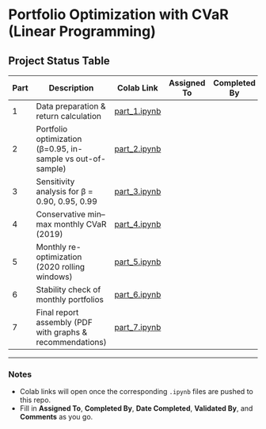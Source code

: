 # Portfolio Optimization with CVaR (Linear Programming)

## Project Status Table

| Part | Description | Colab Link | Assigned To | Completed By | Date Completed | Validated By | Comments |
|------|-------------|------------|-------------|--------------|----------------|--------------|----------|
| 1 | Data preparation & return calculation | [part_1.ipynb](https://colab.research.google.com/github/optimization_1/part_1.ipynb) | | | | | |
| 2 | Portfolio optimization (β=0.95, in-sample vs out-of-sample) | [part_2.ipynb](https://colab.research.google.com/github/optimization_1/part_2.ipynb) | | | | | |
| 3 | Sensitivity analysis for β = 0.90, 0.95, 0.99 | [part_3.ipynb](https://colab.research.google.com/github/optimization_1/part_3.ipynb) | | | | | |
| 4 | Conservative min–max monthly CVaR (2019) | [part_4.ipynb](https://colab.research.google.com/github/optimization_1/part_4.ipynb) | | | | | |
| 5 | Monthly re-optimization (2020 rolling windows) | [part_5.ipynb](https://colab.research.google.com/github/optimization_1/part_5.ipynb) | | | | | |
| 6 | Stability check of monthly portfolios | [part_6.ipynb](https://colab.research.google.com/github/optimization_1/part_6.ipynb) | | | | | |
| 7 | Final report assembly (PDF with graphs & recommendations) | [part_7.ipynb](https://colab.research.google.com/github/optimization_1/part_7.ipynb) | | | | | |

---

### Notes
- Colab links will open once the corresponding `.ipynb` files are pushed to this repo.  
- Fill in **Assigned To**, **Completed By**, **Date Completed**, **Validated By**, and **Comments** as you go.  
